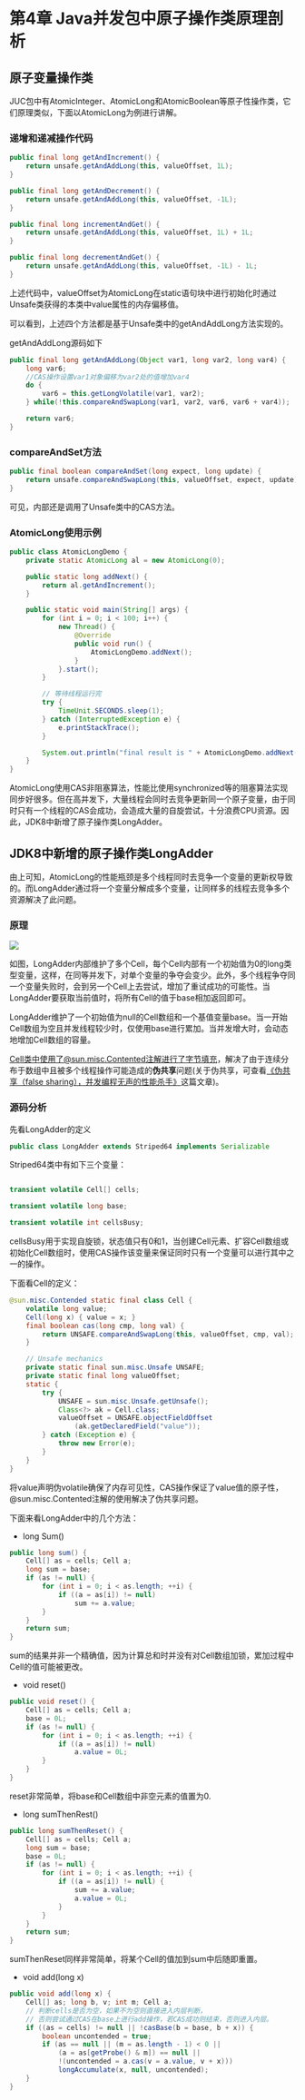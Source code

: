 # 第4章 Java并发包中原子操作类原理剖析

## 原子变量操作类

JUC包中有AtomicInteger、AtomicLong和AtomicBoolean等原子性操作类，它们原理类似，下面以AtomicLong为例进行讲解。

### 递增和递减操作代码

```java
public final long getAndIncrement() {
    return unsafe.getAndAddLong(this, valueOffset, 1L);
}

public final long getAndDecrement() {
    return unsafe.getAndAddLong(this, valueOffset, -1L);
}

public final long incrementAndGet() {
    return unsafe.getAndAddLong(this, valueOffset, 1L) + 1L;
}

public final long decrementAndGet() {
    return unsafe.getAndAddLong(this, valueOffset, -1L) - 1L;
}
```
上述代码中，valueOffset为AtomicLong在static语句块中进行初始化时通过Unsafe类获得的本类中value属性的内存偏移值。

可以看到，上述四个方法都是基于Unsafe类中的getAndAddLong方法实现的。

getAndAddLong源码如下

```java
public final long getAndAddLong(Object var1, long var2, long var4) {
    long var6;
    //CAS操作设置var1对象偏移为var2处的值增加var4
    do {
        var6 = this.getLongVolatile(var1, var2);
    } while(!this.compareAndSwapLong(var1, var2, var6, var6 + var4));

    return var6;
}
```

### compareAndSet方法

```java
public final boolean compareAndSet(long expect, long update) {
    return unsafe.compareAndSwapLong(this, valueOffset, expect, update);
}
```

可见，内部还是调用了Unsafe类中的CAS方法。

### AtomicLong使用示例

```java
public class AtomicLongDemo {
    private static AtomicLong al = new AtomicLong(0);

    public static long addNext() {
        return al.getAndIncrement();
    }

    public static void main(String[] args) {
        for (int i = 0; i < 100; i++) {
            new Thread() {
                @Override
                public void run() {
                    AtomicLongDemo.addNext();
                }
            }.start();
        }

        // 等待线程运行完
        try {
            TimeUnit.SECONDS.sleep(1);
        } catch (InterruptedException e) {
            e.printStackTrace();
        }

        System.out.println("final result is " + AtomicLongDemo.addNext());
    }
}
```
AtomicLong使用CAS非阻塞算法，性能比使用synchronized等的阻塞算法实现同步好很多。但在高并发下，大量线程会同时去竞争更新同一个原子变量，由于同时只有一个线程的CAS会成功，会造成大量的自旋尝试，十分浪费CPU资源。因此，JDK8中新增了原子操作类LongAdder。

## JDK8中新增的原子操作类LongAdder

由上可知，AtomicLong的性能瓶颈是多个线程同时去竞争一个变量的更新权导致的。而LongAdder通过将一个变量分解成多个变量，让同样多的线程去竞争多个资源解决了此问题。

### 原理

![](images/03.png)

如图，LongAdder内部维护了多个Cell，每个Cell内部有一个初始值为0的long类型变量，这样，在同等并发下，对单个变量的争夺会变少。此外，多个线程争夺同一个变量失败时，会到另一个Cell上去尝试，增加了重试成功的可能性。当LongAdder要获取当前值时，将所有Cell的值于base相加返回即可。

LongAdder维护了一个初始值为null的Cell数组和一个基值变量base。当一开始Cell数组为空且并发线程较少时，仅使用base进行累加。当并发增大时，会动态地增加Cell数组的容量。

Cell类中使用了@sun.misc.Contented注解进行了字节填充，解决了由于连续分布于数组中且被多个线程操作可能造成的**伪共享**问题(关于伪共享，可查看[《伪共享（false sharing），并发编程无声的性能杀手》](https://www.cnblogs.com/cyfonly/p/5800758.html)这篇文章)。

### 源码分析

先看LongAdder的定义

```java
public class LongAdder extends Striped64 implements Serializable
```

Striped64类中有如下三个变量：
```java

transient volatile Cell[] cells;

transient volatile long base;

transient volatile int cellsBusy;
```

cellsBusy用于实现自旋锁，状态值只有0和1，当创建Cell元素、扩容Cell数组或初始化Cell数组时，使用CAS操作该变量来保证同时只有一个变量可以进行其中之一的操作。

下面看Cell的定义：

```java
@sun.misc.Contended static final class Cell {
    volatile long value;
    Cell(long x) { value = x; }
    final boolean cas(long cmp, long val) {
        return UNSAFE.compareAndSwapLong(this, valueOffset, cmp, val);
    }

    // Unsafe mechanics
    private static final sun.misc.Unsafe UNSAFE;
    private static final long valueOffset;
    static {
        try {
            UNSAFE = sun.misc.Unsafe.getUnsafe();
            Class<?> ak = Cell.class;
            valueOffset = UNSAFE.objectFieldOffset
                (ak.getDeclaredField("value"));
        } catch (Exception e) {
            throw new Error(e);
        }
    }
}
```

将value声明伪volatile确保了内存可见性，CAS操作保证了value值的原子性，@sun.misc.Contented注解的使用解决了伪共享问题。

下面来看LongAdder中的几个方法：

- long Sum()

```java
public long sum() {
    Cell[] as = cells; Cell a;
    long sum = base;
    if (as != null) {
        for (int i = 0; i < as.length; ++i) {
            if ((a = as[i]) != null)
                sum += a.value;
        }
    }
    return sum;
}
```
sum的结果并非一个精确值，因为计算总和时并没有对Cell数组加锁，累加过程中Cell的值可能被更改。

- void reset()

```java
public void reset() {
    Cell[] as = cells; Cell a;
    base = 0L;
    if (as != null) {
        for (int i = 0; i < as.length; ++i) {
            if ((a = as[i]) != null)
                a.value = 0L;
        }
    }
}
```
reset非常简单，将base和Cell数组中非空元素的值置为0.

- long sumThenRest()

```java
public long sumThenReset() {
    Cell[] as = cells; Cell a;
    long sum = base;
    base = 0L;
    if (as != null) {
        for (int i = 0; i < as.length; ++i) {
            if ((a = as[i]) != null) {
                sum += a.value;
                a.value = 0L;
            }
        }
    }
    return sum;
}
```
sumThenReset同样非常简单，将某个Cell的值加到sum中后随即重置。

- void add(long x)

```java
public void add(long x) {
    Cell[] as; long b, v; int m; Cell a;
    // 判断cells是否为空，如果不为空则直接进入内层判断，
    // 否则尝试通过CAS在base上进行add操作，若CAS成功则结束，否则进入内层。
    if ((as = cells) != null || !casBase(b = base, b + x)) {
        boolean uncontended = true;
        if (as == null || (m = as.length - 1) < 0 ||
            (a = as[getProbe() & m]) == null ||
            !(uncontended = a.cas(v = a.value, v + x)))
            longAccumulate(x, null, uncontended);
    }
}
```








